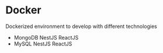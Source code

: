 # Docker
Dockerized environment to develop with different technologies

- MongoDB NestJS ReactJS
- MySQL NestJS ReactJS
